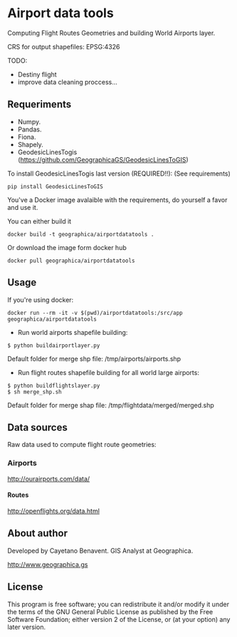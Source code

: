 # Airport data tools
Computing Flight Routes Geometries and building World Airports layer.

CRS for output shapefiles: EPSG:4326

TODO:
- Destiny flight
- improve data cleaning proccess...

## Requeriments
- Numpy.
- Pandas.
- Fiona.
- Shapely.
- GeodesicLinesTogis (https://github.com/GeographicaGS/GeodesicLinesToGIS)

To install GeodesicLinesTogis last version (REQUIRED!!):
(See requirements)
```
pip install GeodesicLinesToGIS
```

You've a Docker image avalaible with the requirements, do yourself a favor and use it.

You can either build it
```
docker build -t geographica/airportdatatools .
```
Or download the image form docker hub
```
docker pull geographica/airportdatatools
```

## Usage
If you're using docker:
```
docker run --rm -it -v $(pwd)/airportdatatools:/src/app geographica/airportdatatools
```

- Run world airports shapefile building:
```
$ python buildairportlayer.py
```
Default folder for merge shp file: /tmp/airports/airports.shp

- Run flight routes shapefile building for all world large airports:
```
$ python buildflightslayer.py
$ sh merge_shp.sh
```
Default folder for merge shap file: /tmp/flightdata/merged/merged.shp

## Data sources
Raw data used to compute flight route geometries:

### Airports
http://ourairports.com/data/

#### Routes
http://openflights.org/data.html


## About author
Developed by Cayetano Benavent.
GIS Analyst at Geographica.

http://www.geographica.gs

## License
This program is free software; you can redistribute it and/or modify
it under the terms of the GNU General Public License as published by
the Free Software Foundation; either version 2 of the License, or
(at your option) any later version.
